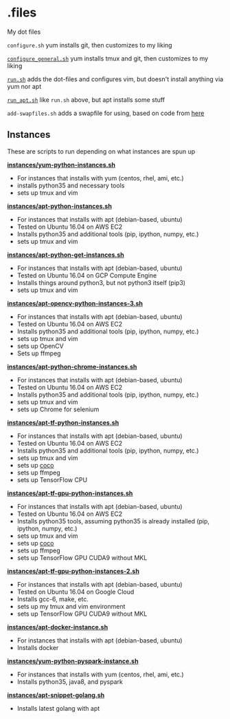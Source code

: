 # .files
My dot files

`configure.sh` yum installs git, then customizes to my liking

[`configure_general.sh`](https://raw.githubusercontent.com/joeyism/.files/master/configure_general.sh) yum installs tmux and git, then customizes to my liking

[`run.sh`](https://raw.githubusercontent.com/joeyism/.files/master/run.sh) adds the dot-files and configures vim, but doesn't install anything via yum nor apt

[`run_apt.sh`](https://raw.githubusercontent.com/joeyism/.files/master/run_apt.sh) like `run.sh` above, but apt installs some stuff

`add-swapfiles.sh` adds a swapfile for using, based on code from [here](https://www.cyberciti.biz/faq/linux-add-a-swap-file-howto/)

## Instances
These are scripts to run depending on what instances are spun up

[**instances/yum-python-instances.sh**](https://raw.githubusercontent.com/joeyism/.files/master/instances/yum-python-instances.sh)
* For instances that installs with yum (centos, rhel, ami, etc.)
* installs python35 and necessary tools
* sets up tmux and vim

[**instances/apt-python-instances.sh**](https://raw.githubusercontent.com/joeyism/.files/master/instances/apt-python-instances.sh)
* For instances that installs with apt (debian-based, ubuntu)
* Tested on Ubuntu 16.04 on AWS EC2
* Installs python35 and additional tools (pip, ipython, numpy, etc.)
* sets up tmux and vim

[**instances/apt-python-get-instances.sh**](https://raw.githubusercontent.com/joeyism/.files/master/instances/apt-python-get-instances.sh)
* For instances that installs with apt (debian-based, ubuntu)
* Tested on Ubuntu 16.04 on GCP Compute Engine
* Installs things around python3, but not python3 itself (pip3)
* sets up tmux and vim

[**instances/apt-opencv-python-instances-3.sh**](https://raw.githubusercontent.com/joeyism/.files/master/instances/apt-opencv-python-instances-3.sh)
* For instances that installs with apt (debian-based, ubuntu)
* Tested on Ubuntu 16.04 on AWS EC2
* Installs python35 and additional tools (pip, ipython, numpy, etc.)
* sets up tmux and vim
* sets up OpenCV
* Sets up ffmpeg

[**instances/apt-python-chrome-instances.sh**](https://raw.githubusercontent.com/joeyism/.files/master/instances/apt-python-chrome-instances.sh)
* For instances that installs with apt (debian-based, ubuntu)
* Tested on Ubuntu 16.04 on AWS EC2
* Installs python35 and additional tools (pip, ipython, numpy, etc.)
* sets up tmux and vim
* sets up Chrome for selenium

[**instances/apt-tf-python-instances.sh**](https://raw.githubusercontent.com/joeyism/.files/master/instances/apt-tf-python-instances.sh)
* For instances that installs with apt (debian-based, ubuntu)
* Tested on Ubuntu 16.04 on AWS EC2
* Installs python35 and additional tools (pip, ipython, numpy, etc.)
* sets up tmux and vim
* sets up [coco](https://github.com/waleedka/coco.git)
* sets up ffmpeg
* sets up TensorFlow CPU

[**instances/apt-tf-gpu-python-instances.sh**](https://raw.githubusercontent.com/joeyism/.files/master/instances/apt-tf-gpu-python-instances.sh)
* For instances that installs with apt (debian-based, ubuntu)
* Tested on Ubuntu 16.04 on AWS EC2
* Installs python35 tools, assuming python35 is already installed (pip, ipython, numpy, etc.)
* sets up tmux and vim
* sets up [coco](https://github.com/waleedka/coco.git)
* sets up ffmpeg
* sets up TensorFlow GPU CUDA9 without MKL

[**instances/apt-tf-gpu-python-instances-2.sh**](https://raw.githubusercontent.com/joeyism/.files/master/instances/apt-tf-gpu-python-instances-2.sh)
* For instances that installs with apt (debian-based, ubuntu)
* Tested on Ubuntu 16.04 on Google Cloud
* Installs gcc-6, make, etc.
* sets up my tmux and vim environment
* sets up TensorFlow GPU CUDA9 without MKL

[**instances/apt-docker-instance.sh**](https://raw.githubusercontent.com/joeyism/.files/master/instances/apt-docker-instance.sh)
* For instances that installs with apt (debian-based, ubuntu)
* Installs docker

[**instances/yum-python-pyspark-instance.sh**](https://raw.githubusercontent.com/joeyism/.files/master/instances/yum-python-pyspark-instance.sh)
* For instances that installs with yum (centos, rhel, ami, etc.)
* Installs python35, java8, and pyspark

[**instances/apt-snippet-golang.sh**](https://raw.githubusercontent.com/joeyism/.files/master/instances/apt-snippet-golang.sh)
* Installs latest golang with apt

